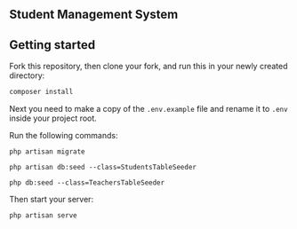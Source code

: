 ## Student Management System

## Getting started

Fork this repository, then clone your fork, and run this in your newly created directory:

``` bash
composer install
```

Next you need to make a copy of the `.env.example` file and rename it to `.env` inside your project root.

Run the following commands:
```
php artisan migrate
```
```
php artisan db:seed --class=StudentsTableSeeder
```

```
php db:seed --class=TeachersTableSeeder
```

Then start your server:

```
php artisan serve
```
